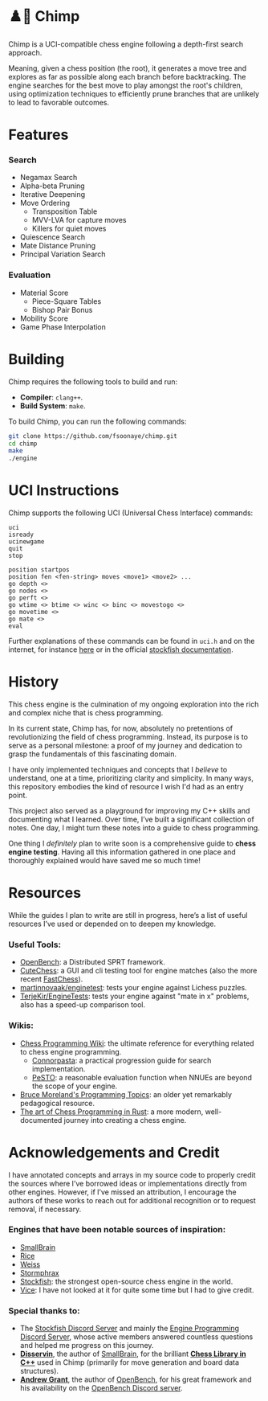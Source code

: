 # ♟️🐒 Chimp

Chimp is a UCI-compatible chess engine following a depth-first search approach.

Meaning, given a chess position (the root), it generates a move tree and explores as far as possible along each branch before backtracking. The engine searches for the best move to play amongst the root's children, using optimization techniques to efficiently prune branches that are unlikely to lead to favorable outcomes.


# Features

### Search
- Negamax Search
- Alpha-beta Pruning
- Iterative Deepening
- Move Ordering
  - Transposition Table
  - MVV-LVA for capture moves
  - Killers for quiet moves
- Quiescence Search
- Mate Distance Pruning
- Principal Variation Search

### Evaluation
- Material Score
  - Piece-Square Tables
  - Bishop Pair Bonus
- Mobility Score 
- Game Phase Interpolation

# Building

Chimp requires the following tools to build and run:

- **Compiler**: `clang++`.
- **Build System**: `make`.

To build Chimp, you can run the following commands:

```bash
git clone https://github.com/fsoonaye/chimp.git
cd chimp
make
./engine
```

# UCI Instructions

Chimp supports the following UCI (Universal Chess Interface) commands:

```
uci  
isready  
ucinewgame
quit  
stop  
  
position startpos
position fen <fen-string> moves <move1> <move2> ...    
go depth <>  
go nodes <>  
go perft <>  
go wtime <> btime <> winc <> binc <> movestogo <>
go movetime <>    
go mate <>
eval  
```

Further explanations of these commands can be found in `uci.h` and on the internet, for instance [here](https://wbec-ridderkerk.nl/html/UCIProtocol.html) or in the official [stockfish documentation](https://official-stockfish.github.io/docs/stockfish-wiki/UCI-&-Commands.html).


# History

This chess engine is the culmination of my ongoing exploration into the rich and complex niche that is chess programming.

In its current state, Chimp has, for now, absolutely no pretentions of revolutionizing the field of chess programming. Instead, its purpose is to serve as a personal milestone: a proof of my journey and dedication to grasp the fundamentals of this fascinating domain. 

I have only implemented techniques and concepts that I *believe* to understand, one at a time, prioritizing clarity and simplicity. In many ways, this repository embodies the kind of resource I wish I'd had as an entry point.

This project also served as a playground for improving my C++ skills and documenting what I learned. Over time, I’ve built a significant collection of notes. One day, I might turn these notes into a guide to chess programming.  

One thing I *definitely* plan to write soon is a comprehensive guide to **chess engine testing**. Having all this information gathered in one place and thoroughly explained would have saved me so much time!


# Resources  

While the guides I plan to write are still in progress, here’s a list of useful resources I’ve used or depended on to deepen my knowledge.

### Useful Tools: 
- [OpenBench](https://github.com/fsoonaye/OpenBench): a Distributed SPRT framework.
- [CuteChess](https://cutechess.com/): a GUI and cli testing tool for engine matches (also the more recent [FastChess](https://github.com/Disservin/fastchess?tab=readme-ov-file)).
- [martinnovaak/enginetest](https://github.com/martinnovaak/enginetest): tests your engine against Lichess puzzles.
- [TerjeKir/EngineTests](https://github.com/TerjeKir/EngineTests): tests your engine against "mate in x" problems, also has a speed-up comparison tool.  

### Wikis:
- [Chess Programming Wiki](https://www.chessprogramming.org/Main_Page): the ultimate reference for everything related to chess engine programming.  
  - [Connorpasta](https://www.chessprogramming.org/Search_Progression): a practical progression guide for search implementation.
  - [PeSTO](https://www.chessprogramming.org/PeSTO%27s_Evaluation_Function): a reasonable evaluation function when NNUEs are beyond the scope of your engine.
- [Bruce Moreland's Programming Topics](https://web.archive.org/web/20070707012511/http://www.brucemo.com/compchess/programming/index.htm): an older yet remarkably pedagogical resource.
- [The art of Chess Programming in Rust](https://rustic-chess.org/front_matter/about_book.html): a more modern, well-documented journey into creating a chess engine.


# Acknowledgements and Credit 

I have annotated concepts and arrays in my source code to properly credit the sources where I’ve borrowed ideas or implementations directly from other engines. However, if I’ve missed an attribution, I encourage the authors of these works to reach out for additional recognition or to request removal, if necessary.

### Engines that have been notable sources of inspiration:
- [SmallBrain](https://github.com/Disservin/Smallbrain)  
- [Rice](https://github.com/rafid-dev/rice/tree/main) 
- [Weiss](https://github.com/cutechess/weiss)
- [Stormphrax](https://github.com/Ciekce/Stormphrax)
- [Stockfish](https://github.com/official-stockfish/Stockfish): the strongest open-source chess engine in the world.
- [Vice](https://github.com/bluefeversoft/vice): I have not looked at it for quite some time but I had to give credit.
  

### Special thanks to:  
- The [Stockfish Discord Server](https://discord.gg/GWDRS3kU6R) and mainly the [Engine Programming Discord Server](https://discord.com/invite/F6W6mMsTGN), whose active members answered countless questions and helped me progress on this journey.  
- **[Disservin](https://github.com/Disservin)**, the author of [SmallBrain](https://github.com/Disservin/Smallbrain), for the brilliant **[Chess Library in C++](https://github.com/Disservin/chess-library)** used in Chimp (primarily for move generation and board data structures).
- **[Andrew Grant](https://github.com/AndyGrant)**, the author of [OpenBench](https://github.com/fsoonaye/OpenBench), for his great framework and his availability on the [OpenBench Discord server](https://discord.com/invite/9MVg7fBTpM).
